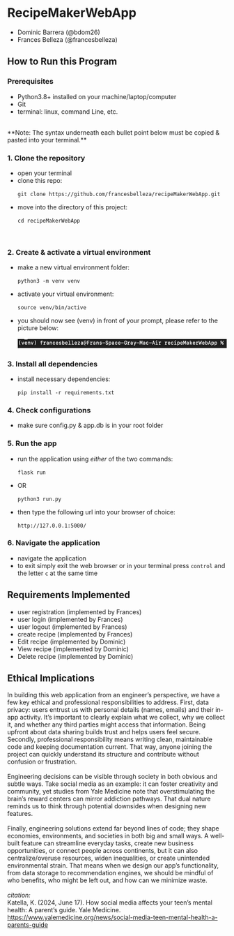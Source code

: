 # RecipeMakerWebApp
- Dominic Barrera (@bdom26)
- Frances Belleza (@francesbelleza)

## How to Run this Program <Dom>
### Prerequisites
- Python3.8+ installed on your machine/laptop/computer
- Git
- terminal: linux, command Line, etc.

<br/>
**Note: The syntax underneath each bullet point below must be copied & 
pasted into your terminal.**

### 1. Clone the repository
  - open your terminal
  - clone this repo:
     ```
     git clone https://github.com/francesbelleza/recipeMakerWebApp.git

  - move into the directory of this project:
      ```
      cd recipeMakerWebApp

   
### 2. Create & activate a virtual environment
  -  make a new virtual environment folder:
      ```
      python3 -m venv venv

  - activate your virtual environment:
     ```
     source venv/bin/active

  - you should now see (venv) in front of your prompt, please refer to the picture below: <br/>  
    ![](/images/prompt.png "venv prompt example")

### 3. Install all dependencies
   - install necessary dependencies:
     ```
     pip install -r requirements.txt

### 4. Check configurations
- make sure config.py & app.db is in your root folder

### 5. Run the app
- run the application using _either_ of the two commands:
    ```
    flask run
- OR
    ```
    python3 run.py
  
- then type the following url into your browser of choice:
    ```
    http://127.0.0.1:5000/

### 6. Navigate the application
- navigate the application
- to exit simply exit the web browser or in your terminal press ``control`` and 
the letter ``c`` at the same time

## Requirements Implemented

- user registration (implemented by Frances)
- user login (implemented by Frances)
- user logout (implemented by Frances)
- create recipe (implemented by Frances)
- Edit recipe (implemented by Dominic)
- View recipe (implemented by Dominic)
- Delete recipe (implemented by Dominic)
## Ethical Implications <Frances>
In building this web application from an engineer’s perspective, 
we have a few key ethical and professional responsibilities to address. 
First, data privacy: users entrust us with personal details (names, emails) 
and their in-app activity. It’s important to clearly explain what we collect, 
why we collect it, and whether any third parties might access that information. 
Being upfront about data sharing builds trust and helps users feel secure. Secondly, 
professional responsibility means writing clean, maintainable code and keeping documentation 
current. That way, anyone joining the project can quickly understand its structure and contribute 
without confusion or frustration.
<br/>
<br/>
Engineering decisions can be visible through society in both obvious and subtle ways. 
Take social media as an example: it can foster creativity and community, yet studies from Yale 
Medicine note that overstimulating the brain’s reward centers can mirror addiction pathways. 
That dual nature reminds us to think through potential downsides when designing new features. 
<br/>
<br/>
Finally, engineering solutions extend far beyond lines of code; they shape economies, environments, 
and societies in both big and small ways. A well-built feature can streamline everyday tasks, create 
new business opportunities, or connect people across continents, but it can also centralize/overuse 
resources, widen inequalities, or create unintended environmental strain. That means when we design our
app’s functionality, from data storage to recommendation engines, we should be mindful of who benefits, 
who might be left out, and how can we minimize waste. 
<br/>
<br/>
*citation:* <br/>
Katella, K. (2024, June 17). How social media affects your teen’s mental health: A parent’s guide. Yale Medicine. 
https://www.yalemedicine.org/news/social-media-teen-mental-health-a-parents-guide
